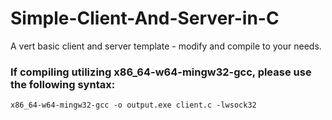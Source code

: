 # Simple-Client-And-Server-in-C
A vert basic client and server template - modify and compile to your needs. 



<h3>If compiling utilizing x86_64-w64-mingw32-gcc, please use the following syntax:</h3>

`x86_64-w64-mingw32-gcc -o output.exe client.c -lwsock32`
